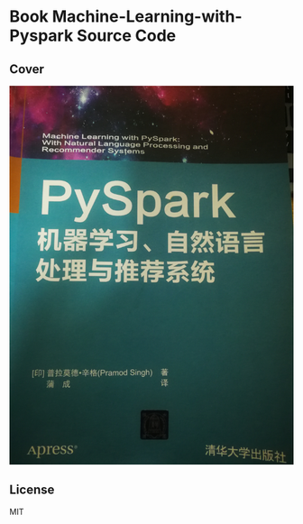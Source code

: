 # Book Machine-Learning-with-Pyspark Source Code

## Cover
![Cover image](IMG_20211207_154003.jpg)

## License
MIT
